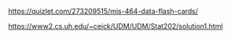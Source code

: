 https://quizlet.com/273209515/mis-464-data-flash-cards/

https://www2.cs.uh.edu/~ceick/UDM/UDM/Stat202/solution1.html
